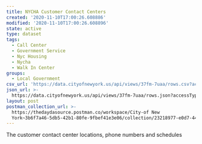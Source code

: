 ```yaml
---
title: NYCHA Customer Contact Centers
created: '2020-11-10T17:00:26.608886'
modified: '2020-11-10T17:00:26.608896'
state: active
type: dataset
tags:
  - Call Center
  - Government Service
  - Nyc Housing
  - Nycha
  - Walk In Center
groups:
  - Local Government
csv_url: 'https://data.cityofnewyork.us/api/views/37fm-7uaa/rows.csv?accessType=DOWNLOAD'
json_url: >-
  https://data.cityofnewyork.us/api/views/37fm-7uaa/rows.json?accessType=DOWNLOAD
layout: post
postman_collection_url: >-
  https://thedaydasource.postman.co/workspace/City-of New
  York~3b6f7a46-5db5-42b1-80fe-9fbef41e3e06/collection/23218977-e0d7-44c8-80d8-6e29ac71bb2b
---
```

The  customer contact center locations, phone numbers and schedules
